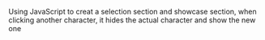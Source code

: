 Using JavaScript to creat a selection section and showcase section, when clicking another character, it hides the actual character and show the new one
